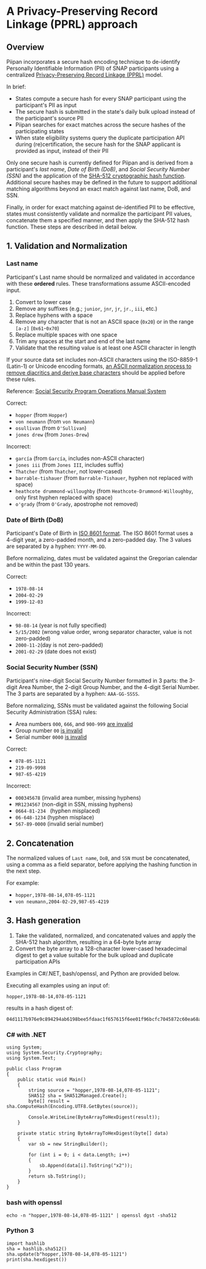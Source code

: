 # A Privacy-Preserving Record Linkage (PPRL) approach

## Overview

Piipan incorporates a secure hash encoding technique to de-identify Personally Identifiable Information (PII) of SNAP participants using a centralized [Privacy-Preserving Record Linkage (PPRL)](https://link.springer.com/referenceworkentry/10.1007%2F978-3-319-63962-8_17-1) model.

In brief:
- States compute a secure hash for every SNAP participant using the participant's PII as input
- The secure hash is submitted in the state's daily bulk upload instead of the participant's source PII
- Piipan searches for exact matches across the secure hashes of the participating states
- When state eligibility systems query the duplicate participation API during (re)certification, the secure hash for the SNAP applicant is provided as input, instead of their PII

Only one secure hash is currently defined for Piipan and is derived from a participant's *last name*, *Date of Birth (DoB)*, and *Social Security Number (SSN)* and the application of the [SHA-512 cryptographic hash function](https://en.wikipedia.org/wiki/SHA-2). Additional secure hashes may be defined in the future to support additional matching algorithms beyond an exact match against last name, DoB, and SSN.

Finally, in order for exact matching against de-identified PII to be effective, states must consistently validate and normalize the participant PII values, concatenate them a specified manner, and then apply the SHA-512 hash function. These steps are described in detail below.

## 1. Validation and Normalization

### Last name

Participant's Last name should be normalized and validated in accordance with these **ordered** rules. These transformations assume ASCII-encoded input.

1. Convert to lower case
1. Remove any suffixes (e.g.; `junior`, `jnr`, `jr`, `jr.`, `iii`, etc.)
1. Replace hyphens with a space
1. Remove any character that is not an ASCII space (`0x20`) or in the range `[a-z]` (`0x61`-`0x70`)
1. Replace multiple spaces with one space
1. Trim any spaces at the start and end of the last name
1. Validate that the resulting value is at least one ASCII character in length

If your source data set includes non-ASCII characters using the ISO-8859-1 (Latin-1) or Unicode encoding formats, [an ASCII normalization process to remove diacritics and derive base characters](https://ahinea.com/en/tech/accented-translate.html) should be applied before these rules.

Reference: [Social Security Program Operations Manual System](https://secure.ssa.gov/poms.nsf/lnx/0110205125)

Correct:
- `hopper` (from `Hopper`)
- `von neumann` (from `von Neumann`)
- `osullivan` (from `O'Sullivan`)
- `jones drew` (from `Jones-Drew`)

Incorrect:
- `garcía` (from `García`, includes non-ASCII character) 
- `jones iii` (from `Jones III`, includes suffix)
- `Thatcher` (from `Thatcher`, not lower-cased)
- `barrable-tishauer` (from `Barrable-Tishauer`, hyphen not replaced with space)
- `heathcote drummond-willoughby` (from `Heathcote-Drummond-Willoughby`, only first hyphen replaced with space)
- `o'grady` (from `O'Grady`, apostrophe not removed)

### Date of Birth (DoB)

Participant's Date of Birth in [ISO 8601 format](https://en.wikipedia.org/wiki/ISO_8601#Dates). The ISO 8601 format uses a 4-digit year, a zero-padded month, and a zero-padded day. The 3 values are separated by a hyphen: `YYYY-MM-DD`.

Before normalizing, dates must be validated against the Gregorian calendar and be within the past 130 years.

Correct:
- `1978-08-14`
- `2004-02-29`
- `1999-12-03`

Incorrect:
- `98-08-14` (year is not fully specified)
- `5/15/2002` (wrong value order, wrong separator character, value is not zero-padded)
- `2000-11-2`(day is not zero-padded)
- `2001-02-29` (date does not exist)

### Social Security Number (SSN)

Participant's nine-digit Social Security Number formatted in 3 parts: the 3-digit Area Number, the 2-digit Group Number, and the 4-digit Serial Number. The 3 parts are separated by a hyphen: `AAA-GG-SSSS`.

Before normalizing, SSNs must be validated against the following Social Security Administration (SSA) rules:
- Area numbers `000`, `666`, and `900-999` [are invalid](https://www.ssa.gov/employer/randomization.html)
- Group number `00` [is invalid](https://www.ssa.gov/employer/randomizationfaqs.html)
- Serial number `0000` [is invalid](https://www.ssa.gov/employer/randomizationfaqs.html)

Correct:
- `078-05-1121`
- `219-09-9998`
- `987-65-4219`

Incorrect:
- `000345678` (invalid area number, missing hyphens)
- `MR1234567` (non-digit in SSN, missing hyphens)
- `0664-81-234 ` (hyphen misplaced)
- `06-648-1234` (hyphen misplace)
- `567-89-0000` (invalid serial number)

## 2. Concatenation

The normalized values of `Last name`, `DoB`, and `SSN` must be concatenated, using a comma as a field separator, before applying the hashing function in the next step.

For example:
- `hopper,1978-08-14,078-05-1121`
- `von neumann,2004-02-29,987-65-4219`

## 3. Hash generation

1. Take the validated, normalized, and concatenated values and apply the SHA-512 hash algorithm, resulting in a 64-byte byte array
1. Convert the byte array to a 128-character lower-cased hexadecimal digest to get a value suitable for the bulk upload and duplicate participation APIs

Examples in C#/.NET, bash/openssl, and Python are provided below. 

Executing all examples using an input of:
```
hopper,1978-08-14,078-05-1121
``` 
results in a hash digest of:
```
04d1117b976e9c894294ab6198bee5fdaac1f657615f6ee01f96bcfc7045872c60ea68aa205c04dd2d6c5c9a350904385c8d6c9adf8f3cf8da8730d767251eef
```

### C# with .NET

```
using System;
using System.Security.Cryptography;
using System.Text;

public class Program
{
    public static void Main()
    {
        string source = "hopper,1978-08-14,078-05-1121";
        SHA512 sha = SHA512Managed.Create();
        byte[] result = sha.ComputeHash(Encoding.UTF8.GetBytes(source));

        Console.WriteLine(ByteArrayToHexDigest(result));
    }

    private static string ByteArrayToHexDigest(byte[] data)
    {
        var sb = new StringBuilder();

        for (int i = 0; i < data.Length; i++)
        {
            sb.Append(data[i].ToString("x2"));
        }
        return sb.ToString();
    }
}
```

### bash with openssl

```
echo -n "hopper,1978-08-14,078-05-1121" | openssl dgst -sha512
```

### Python 3

```
import hashlib
sha = hashlib.sha512()
sha.update(b"hopper,1978-08-14,078-05-1121")
print(sha.hexdigest())
```